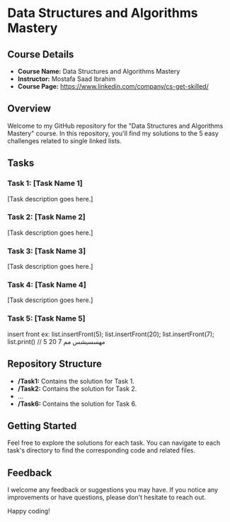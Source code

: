# Data Structures and Algorithms Mastery

## Course Details
- **Course Name:** Data Structures and Algorithms Mastery
- **Instructor:** Mostafa Saad Ibrahim
- **Course Page:** https://www.linkedin.com/company/cs-get-skilled/

## Overview
Welcome to my GitHub repository for the "Data Structures and Algorithms Mastery" course. In this repository, you'll find my solutions to the 5 easy challenges related to single linked lists.

## Tasks
### Task 1: [Task Name 1]
[Task description goes here.]

### Task 2: [Task Name 2]
[Task description goes here.]

### Task 3: [Task Name 3]
[Task description goes here.]

### Task 4: [Task Name 4]
[Task description goes here.]

### Task 5: [Task Name 5]
insert front 
ex: list.insertFront(5);
    list.insertFront(20);
    list.insertFront(7);
    list.print()
    // 5 20 7
    مهسسيشس
    مم

## Repository Structure
- **/Task1:** Contains the solution for Task 1.
- **/Task2:** Contains the solution for Task 2.
- ...
- **/Task6:** Contains the solution for Task 6.

## Getting Started
Feel free to explore the solutions for each task. You can navigate to each task's directory to find the corresponding code and related files.

## Feedback
I welcome any feedback or suggestions you may have. If you notice any improvements or have questions, please don't hesitate to reach out.

Happy coding!

